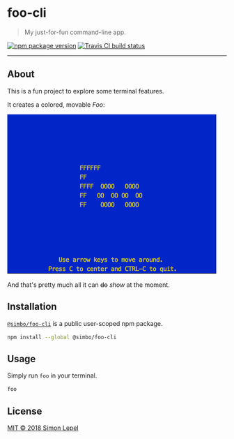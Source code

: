 foo-cli
=======

  > My just-for-fun command-line app.

[![npm package version](https://img.shields.io/npm/v/@simbo/foo-cli.svg?style=flat-square)](https://www.npmjs.com/package/@simbo/foo-cli)
[![Travis CI build status](https://travis-ci.org/simbo/foo-cli.svg?branch=master)](https://travis-ci.org/simbo/foo-cli/builds)

---


## About

This is a fun project to explore some terminal features.

It creates a colored, movable *Foo*:

![Foo Demo](./screenshot.png)

And that's pretty much all it can <strike>do</strike> *show* at the moment.


## Installation

[`@simbo/foo-cli`](https://www.npmjs.com/package/@simbo/foo-cli)
is a public user-scoped npm package.

``` sh
npm install --global @simbo/foo-cli
```


## Usage

Simply run `foo` in your terminal.

``` sh
foo
```


## License

[MIT © 2018 Simon Lepel](http://simbo.mit-license.org/)

